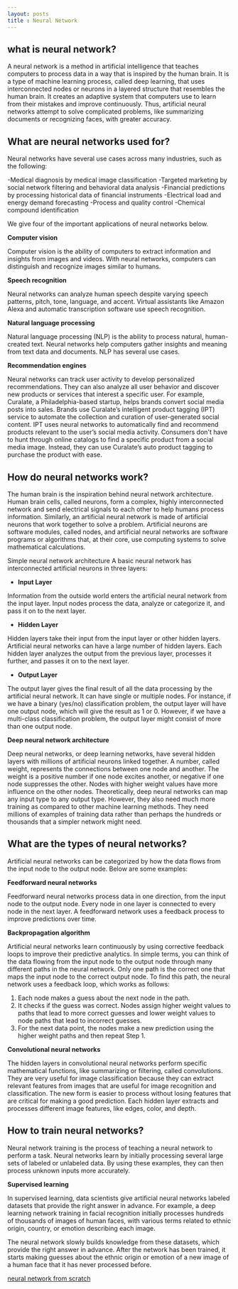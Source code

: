 ```yaml
---
layout: posts
title : Neural Network
---
```


## what is neural network?
 A neural network is a method in artificial intelligence that teaches computers to process data in a way that is inspired by the human brain. It is a type of machine learning process, called deep learning, that uses interconnected nodes or neurons in a layered structure that resembles the human brain. It creates an adaptive system that computers use to learn from their mistakes and improve continuously. Thus, artificial neural networks attempt to solve complicated problems, like summarizing documents or recognizing faces, with greater accuracy.

## What are neural networks used for?
Neural networks have several use cases across many industries, such as the following:

-Medical diagnosis by medical image classification
-Targeted marketing by social network filtering and behavioral data analysis
-Financial predictions by processing historical data of financial instruments
-Electrical load and energy demand forecasting
-Process and quality control
-Chemical compound identification

We give four of the important applications of neural networks below.

**Computer vision**

Computer vision is the ability of computers to extract information and insights from images and videos. With neural networks, computers can distinguish and recognize images similar to humans.

**Speech recognition**

Neural networks can analyze human speech despite varying speech patterns, pitch, tone, language, and accent. Virtual assistants like Amazon Alexa and automatic transcription software use speech recognition.

**Natural language processing**

Natural language processing (NLP) is the ability to process natural, human-created text. Neural networks help computers gather insights and meaning from text data and documents. NLP has several use cases.

**Recommendation engines**

Neural networks can track user activity to develop personalized recommendations. They can also analyze all user behavior and discover new products or services that interest a specific user. For example, Curalate, a Philadelphia-based startup, helps brands convert social media posts into sales. Brands use Curalate’s intelligent product tagging (IPT) service to automate the collection and curation of user-generated social content. IPT uses neural networks to automatically find and recommend products relevant to the user’s social media activity. Consumers don't have to hunt through online catalogs to find a specific product from a social media image. Instead, they can use Curalate’s auto product tagging to purchase the product with ease.

## How do neural networks work?
The human brain is the inspiration behind neural network architecture. Human brain cells, called neurons, form a complex, highly interconnected network and send electrical signals to each other to help humans process information. Similarly, an artificial neural network is made of artificial neurons that work together to solve a problem. Artificial neurons are software modules, called nodes, and artificial neural networks are software programs or algorithms that, at their core, use computing systems to solve mathematical calculations.

Simple neural network architecture
A basic neural network has interconnected artificial neurons in three layers:

- **Input Layer**

Information from the outside world enters the artificial neural network from the input layer. Input nodes process the data, analyze or categorize it, and pass it on to the next layer.

- **Hidden Layer**

Hidden layers take their input from the input layer or other hidden layers. Artificial neural networks can have a large number of hidden layers. Each hidden layer analyzes the output from the previous layer, processes it further, and passes it on to the next layer.

- **Output Layer**

The output layer gives the final result of all the data processing by the artificial neural network. It can have single or multiple nodes. For instance, if we have a binary (yes/no) classification problem, the output layer will have one output node, which will give the result as 1 or 0. However, if we have a multi-class classification problem, the output layer might consist of more than one output node.

**Deep neural network architecture**

Deep neural networks, or deep learning networks, have several hidden layers with millions of artificial neurons linked together. A number, called weight, represents the connections between one node and another. The weight is a positive number if one node excites another, or negative if one node suppresses the other. Nodes with higher weight values have more influence on the other nodes.
Theoretically, deep neural networks can map any input type to any output type. However, they also need much more training as compared to other machine learning methods. They need millions of examples of training data rather than perhaps the hundreds or thousands that a simpler network might need.

## What are the types of neural networks?
Artificial neural networks can be categorized by how the data flows from the input node to the output node. Below are some examples:

**Feedforward neural networks**

Feedforward neural networks process data in one direction, from the input node to the output node. Every node in one layer is connected to every node in the next layer. A feedforward network uses a feedback process to improve predictions over time.

**Backpropagation algorithm**

Artificial neural networks learn continuously by using corrective feedback loops to improve their predictive analytics. In simple terms, you can think of the data flowing from the input node to the output node through many different paths in the neural network. Only one path is the correct one that maps the input node to the correct output node. To find this path, the neural network uses a feedback loop, which works as follows:

1. Each node makes a guess about the next node in the path.
2. It checks if the guess was correct. Nodes assign higher weight values to paths that lead to more correct guesses and lower weight values to node paths that lead to incorrect guesses.
3. For the next data point, the nodes make a new prediction using the higher weight paths and then repeat Step 1.

**Convolutional neural networks**

The hidden layers in convolutional neural networks perform specific mathematical functions, like summarizing or filtering, called convolutions. They are very useful for image classification because they can extract relevant features from images that are useful for image recognition and classification. The new form is easier to process without losing features that are critical for making a good prediction. Each hidden layer extracts and processes different image features, like edges, color, and depth.

## How to train neural networks?
Neural network training is the process of teaching a neural network to perform a task. Neural networks learn by initially processing several large sets of labeled or unlabeled data. By using these examples, they can then process unknown inputs more accurately.

**Supervised learning**

In supervised learning, data scientists give artificial neural networks labeled datasets that provide the right answer in advance. For example, a deep learning network training in facial recognition initially processes hundreds of thousands of images of human faces, with various terms related to ethnic origin, country, or emotion describing each image.

The neural network slowly builds knowledge from these datasets, which provide the right answer in advance. After the network has been trained, it starts making guesses about the ethnic origin or emotion of a new image of a human face that it has never processed before.

[neural network from scratch](https://youtube.com/playlist?list=PLQVvvaa0QuDcjD5BAw2DxE6OF2tius3V3)